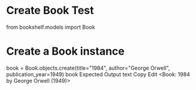 # Create Book Test

from bookshelf.models import Book

# Create a Book instance
book = Book.objects.create(title="1984", author="George Orwell", publication_year=1949)
book
Expected Output
text
Copy
Edit
<Book: 1984 by George Orwell (1949)>
